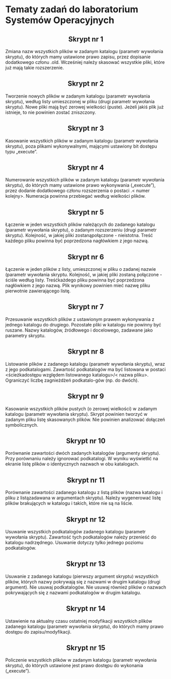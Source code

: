 # Tematy zadań do laboratorium Systemów Operacyjnych  
## <center>Skrypt nr 1 
Zmiana  nazw  wszystkich  plików  w  zadanym  katalogu  (parametr  wywołania  skryptu),  do  których mamy ustawione prawo zapisu, przez dopisanie dodatkowego członu .old. Wcześniej należy skasować wszystkie pliki, które już mają takie rozszerzenie. 
## <center>Skrypt nr 2 
Tworzenie  nowych  plików  w  zadanym  katalogu  (parametr  wywołania skryptu), według listy umieszczonej  w  pliku  (drugi  parametr  wywołania  skryptu).  Nowe  pliki  mają  być  zerowej  wielkości (puste). Jeżeli jakiś plik już istnieje, to nie powinien zostać zniszczony.
## <center> Skrypt nr 3 
Kasowanie  wszystkich  plików  w  zadanym  katalogu  (parametr  wywołania  skryptu),  poza  plikami wykonywalnymi, mającymi ustawiony bit dostępu typu „execute”. 
## <center>Skrypt nr 4 
Numerowanie  wszystkich  plików  w  zadanym  katalogu  (parametr  wywołania  skryptu),  do  których  mamy  ustawione  prawo  wykonywania    („execute”),  przez  dodanie  dodatkowego  członu  rozszerzenia  o  postaci  .< numer kolejny>.  Numeracja  powinna  przebiegać  według wielkości plików. 
## <center>Skrypt nr 5 
Łączenie w jeden wszystkich plików należących do zadanego katalogu (parametr wywołania skryptu), o zadanym rozszerzeniu (drugi parametr skryptu). Kolejność, w jakiej pliki zostanąpołączone  -  nieistotna.  Treść  każdego  pliku  powinna  być  poprzedzona  nagłówkiem  z  jego  nazwą. 
## <center>Skrypt nr 6 
Łączenie  w  jeden  plików  z  listy,  umieszczonej    w  pliku  o  zadanej  nazwie  (parametr  wywołania  skryptu.  Kolejność,  w  jakiej  pliki  zostaną  połączone  -  ściśle  według  listy.  Treśćkażdego pliku powinna być poprzedzona nagłówkiem z jego nazwą. Plik wynikowy powinien mieć nazwę pliku pierwotnie zawierającego listę. 
## <center>Skrypt nr 7 
Przesuwanie  wszystkich  plików  z  ustawionym  prawem  wykonywania  z  jednego  katalogu  do  drugiego.   Pozostałe   pliki   w   katalogu   nie   powinny   być   ruszane.   Nazwy   katalogów,   źródłowego i docelowego, zadawane jako parametry skryptu.  
## <center>Skrypt nr 8 
Listowanie   plików   z   zadanego   katalogu   (parametr   wywołania   skryptu),   wraz   z   jego   podkatalogami.  Zawartość  podkatalogów  ma  być  listowana  w  postaci  <ścieżkadostępu względem listowanego katalogu>/< nazwa pliku>.  Ograniczyć  liczbę  zagnieżdżeń  podkatalo-gów (np. do dwóch). 
## <center>Skrypt nr 9 
Kasowanie wszystkich plików pustych (o zerowej wielkości) w zadanym katalogu (parametr wywołania  skryptu).  Skrypt  powinien  tworzyć  w  zadanym  pliku  listę  skasowanych  plików.  Nie powinien analizować dołączeń symbolicznych. 
## <center>Skrypt nr 10 
Porównanie  zawartości  dwóch  zadanych  katalogów  (argumenty  skryptu).  Przy  porównaniu  należy ignorować podkatalogi. W wyniku wyświetlić na ekranie listę plików o identycznych nazwach w obu katalogach. 
## <center>Skrypt nr 11 
Porównanie  zawartości  zadanego  katalogu  z  listą  plików  (nazwa  katalogu  i  pliku  z  listązadawana   w   argumentach   skryptu).   Należy   wygenerować   listę   plików   brakujących   w   katalogu i takich, które nie są na liście. 
## <center>Skrypt nr 12 
Usuwanie   wszystkich   podkatalogów   zadanego   katalogu   (parametr   wywołania   skryptu).   Zawartość tych podkatalogów należy przenieść do katalogu nadrzędnego. Usuwanie dotyczy tylko jednego poziomu podkatalogów. 
## <center>Skrypt nr 13 
Usuwanie  z  zadanego  katalogu  (pierwszy  argument  skryptu)  wszystkich  plików,  których  nazwy   pokrywają   się   z   nazwami   w   drugim   katalogu   (drugi   argument).   Nie   usuwaj   podkatalogów.   Nie   usuwaj   również   plików   o   nazwach   pokrywających   się   z   nazwami   podkatalogów w drugim katalogu. 
## <center>Skrypt nr 14 
Ustawienie  na  aktualny  czasu  ostatniej  modyfikacji  wszystkich  plików  zadanego  katalogu  (parametr wywołania skryptu), do których mamy prawo dostępu do zapisu/modyfikacji. 
## <center>Skrypt nr 15 
Policzenie wszystkich plików w zadanym katalogu (parametr wywołania skryptu), do których ustawione jest prawo dostępu do wykonania („execute”).